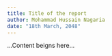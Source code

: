 ```yaml
---
title: Title of the report
author: Mohammad Hussain Nagaria
date: "18th March, 2048"
---
```


...Content beigns here...
